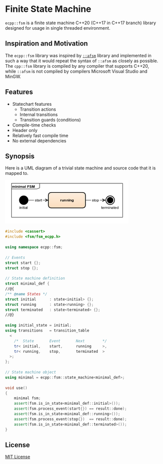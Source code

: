 # Finite State Machine

`ecpp::fsm` is a finite state machine C++20 (C++17 in C++17 branch) library designed for usage in single threaded environment.

## Inspiration and Motivation

The `ecpp::fsm` library was inspired by [`::afsm`](https://github.com/zmij/afsm) library
and implemented in such a way that it would repeat the syntax of `::afsm` as closely as possible.
The `cpp::fsm` library is compiled by any compiler that supports C++20, while `::afsm` is not compiled by compilers
Microsoft Visual Studio and MinGW.

## Features

* Statechart features
  * Transition actions
  * Internal transitions
  * Transition guards (conditions)
* Compile-time checks
* Header only
* Relatively fast compile time
* No external dependencies

## Synopsis

Here is a UML diagram of a trivial state machine and source code that it is mapped to.

![minimal](doc/simple_fsm.png)

```c++
#include <cassert>
#include <fsm/fsm_ecpp.h>

using namespace ecpp::fsm;

// Events
struct start {};
struct stop {};

// State machine definition
struct minimal_def {
//@{
/** @name States */
struct initial      : state<initial> {};
struct running      : state<running> {};
struct terminated   : state<terminated> {};
//@}

using initial_state = initial;
using transitions   = transition_table
  <
    /*  State       Event       Next        */
    tr< initial,    start,      running     >,
    tr< running,    stop,       terminated  >
  >;
};

// State machine object
using minimal = ecpp::fsm::state_machine<minimal_def>;

void use()
{
    minimal fsm;
    assert(fsm.is_in_state<minimal_def::initial>());
    assert(fsm.process_event(start{}) == result::done);
    assert(fsm.is_in_state<minimal_def::running>());
    assert(fsm.process_event(stop{})  == result::done);
    assert(fsm.is_in_state<minimal_def::terminated>());
}
```

## License

[MIT License](LICENSE)
